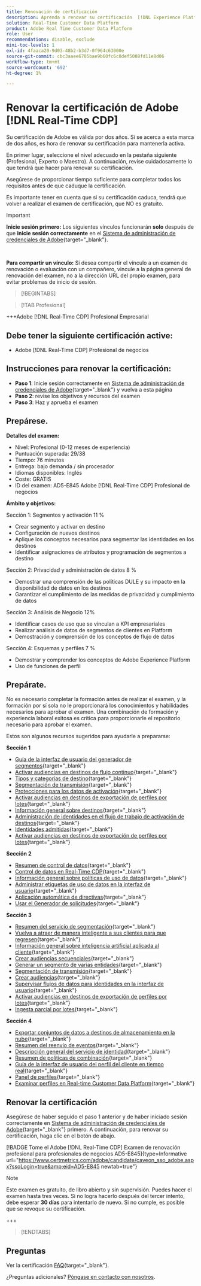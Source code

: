 ```yaml
---
title: Renovación de certificación
description: Aprenda a renovar su certificación  [!DNL Experience Platform] en [!DNL Real-Time Customer Data Platform].
solution: Real-Time Customer Data Platform
product: Adobe Real Time Customer Data Platform
role: User
recommendations: disable, exclude
mini-toc-levels: 1
exl-id: 4faaca20-9d03-48b2-b3d7-0f964c63000e
source-git-commit: cbc3aaee6705bae9b60fc6c8def5088fd11e8d06
workflow-type: tm+mt
source-wordcount: '692'
ht-degree: 1%

---
```


# Renovar la certificación de Adobe [!DNL Real-Time CDP]

Su certificación de Adobe es válida por dos años. Si se acerca a esta marca de dos años, es hora de renovar su certificación para mantenerla activa.

En primer lugar, seleccione el nivel adecuado en la pestaña siguiente (Profesional, Experto o Maestro). A continuación, revise cuidadosamente lo que tendrá que hacer para renovar su certificación.

Asegúrese de proporcionar tiempo suficiente para completar todos los requisitos antes de que caduque la certificación.

Es importante tener en cuenta que si su certificación caduca, tendrá que volver a realizar el examen de certificación, que NO es gratuito.

>[!IMPORTANT]
>
>**Inicie sesión primero:** Los siguientes vínculos funcionarán **solo** después de que **inicie sesión correctamente** en el [Sistema de administración de credenciales de Adobe](https://www.certmetrics.com/adobe){target="_blank"}.
>
><br>
>
>**Para compartir un vínculo:** Si desea compartir el vínculo a un examen de renovación o evaluación con un compañero, vincule a la página general de renovación del examen, no a la dirección URL del propio examen, para evitar problemas de inicio de sesión.

>[!BEGINTABS]

>[!TAB Profesional]

+++Adobe [!DNL Real-Time CDP] Profesional Empresarial

## Debe tener la siguiente certificación **active**:

* Adobe [!DNL Real-Time CDP] Profesional de negocios

## Instrucciones para renovar la certificación:

* **Paso 1**: Inicie sesión correctamente en [Sistema de administración de credenciales de Adobe](https://www.certmetrics.com/adobe){target="_blank"} y vuelva a esta página
* **Paso 2**: revise los objetivos y recursos del examen
* **Paso 3**: Haz y aprueba el examen

## Prepárese.

**Detalles del examen:**

* Nivel: Profesional (0-12 meses de experiencia)
* Puntuación superada: 29/38
* Tiempo: 76 minutos
* Entrega: bajo demanda / sin procesador
* Idiomas disponibles: Inglés
* Coste: GRATIS
* ID del examen: AD5-E845 Adobe [!DNL Real-Time CDP] Profesional de negocios

**Ámbito y objetivos:**

Sección 1: Segmentos y activación 11 %

* Crear segmento y activar en destino
* Configuración de nuevos destinos
* Aplique los conceptos necesarios para segmentar las identidades en los destinos
* Identificar asignaciones de atributos y programación de segmentos a destino

Sección 2: Privacidad y administración de datos 8 %

* Demostrar una comprensión de las políticas DULE y su impacto en la disponibilidad de datos en los destinos
* Garantizar el cumplimiento de las medidas de privacidad y cumplimiento de datos

Sección 3: Análisis de Negocio 12%

* Identificar casos de uso que se vinculan a KPI empresariales
* Realizar análisis de datos de segmentos de clientes en Platform
* Demostración y comprensión de los conceptos de flujo de datos

Sección 4: Esquemas y perfiles 7 %

* Demostrar y comprender los conceptos de Adobe Experience Platform
* Uso de funciones de perfil

## Prepárate.

No es necesario completar la formación antes de realizar el examen, y la formación por sí sola no le proporcionará los conocimientos y habilidades necesarios para aprobar el examen. Una combinación de formación y experiencia laboral exitosa es crítica para proporcionarle el repositorio necesario para aprobar el examen.

Estos son algunos recursos sugeridos para ayudarle a prepararse:

**Sección 1**

* [Guía de la interfaz de usuario del generador de segmentos](https://experienceleague.adobe.com/docs/experience-platform/segmentation/ui/segment-builder.html?lang=es){target="_blank"}
* [Activar audiencias en destinos de flujo continuo](https://experienceleague.adobe.com/docs/experience-platform/destinations/ui/activate/activate-segment-streaming-destinations.html){target="_blank"}
* [Tipos y categorías de destino](https://experienceleague.adobe.com/docs/experience-platform/destinations/destination-types.html){target="_blank"}
* [Segmentación de transmisión](https://experienceleague.adobe.com/docs/experience-platform/segmentation/ui/streaming-segmentation.html){target="_blank"}
* [Protecciones para los datos de activación](https://experienceleague.adobe.com/docs/experience-platform/destinations/guardrails.html){target="_blank"}
* [Activar audiencias en destinos de exportación de perfiles por lotes](https://experienceleague.adobe.com/docs/experience-platform/destinations/ui/activate/activate-batch-profile-destinations.html){target="_blank"}
* [Información general sobre destinos](https://experienceleague.adobe.com/docs/experience-platform/destinations/home.html?lang=es){target="_blank"}
* [Administración de identidades en el flujo de trabajo de activación de destinos](https://experienceleague.adobe.com/docs/experience-platform/destinations/how-destinations-work/identity-handling.html){target="_blank"}
* [Identidades admitidas](https://experienceleague.adobe.com/docs/experience-platform/destinations/catalog/social/facebook.html#supported-identities){target="_blank"}
* [Activar audiencias en destinos de exportación de perfiles por lotes](https://experienceleague.adobe.com/docs/experience-platform/destinations/ui/activate/activate-batch-profile-destinations.html){target="_blank"}

**Sección 2**

* [Resumen de control de datos](https://experienceleague.adobe.com/docs/experience-platform/data-governance/home.html?lang=es){target="_blank"}
* [Control de datos en Real-Time CDP](https://experienceleague.adobe.com/docs/experience-platform/rtcdp/privacy/data-governance-overview.html){target="_blank"}
* [Información general sobre políticas de uso de datos](https://experienceleague.adobe.com/docs/experience-platform/data-governance/policies/overview.html?lang=es){target="_blank"}
* [Administrar etiquetas de uso de datos en la interfaz de usuario](https://experienceleague.adobe.com/docs/experience-platform/data-governance/labels/user-guide.html?lang=es){target="_blank"}
* [Aplicación automática de directivas](https://experienceleague.adobe.com/docs/experience-platform/data-governance/enforcement/auto-enforcement.html?lang=es){target="_blank"}
* [Usar el Generador de solicitudes](https://experienceleague.adobe.com/docs/experience-platform/privacy/ui/user-guide.html?lang=es#request-builder){target="_blank"}

**Sección 3**

* [Resumen del servicio de segmentación](https://experienceleague.adobe.com/docs/experience-platform/segmentation/home.html?lang=es){target="_blank"}
* [Vuelva a atraer de manera inteligente a sus clientes para que regresen](https://experienceleague.adobe.com/docs/experience-platform/rtcdp/use-cases/personalization-insights-engagement/intelligent-re-engagement.html){target="_blank"}
* [Información general sobre inteligencia artificial aplicada al cliente](https://experienceleague.adobe.com/docs/experience-platform/intelligent-services/customer-ai/overview.html){target="_blank"}
* [Crear audiencias secuenciales](https://experienceleague.adobe.com/docs/platform-learn/tutorials/audiences/create-sequential-audiences.html){target="_blank"}
* [Generar un segmento de varias entidades](https://experienceleague.adobe.com/docs/platform-learn/getting-started-for-data-architects-and-data-engineers/build-segments.html?lang=en#build-a-multi-entity-segment){target="_blank"}
* [Segmentación de transmisión](https://experienceleague.adobe.com/docs/experience-platform/segmentation/ui/streaming-segmentation.html){target="_blank"}
* [Crear audiencias](https://experienceleague.adobe.com/docs/platform-learn/tutorials/audiences/create-audiences.html){target="_blank"}
* [Supervisar flujos de datos para identidades en la interfaz de usuario](https://experienceleague.adobe.com/docs/experience-platform/dataflows/ui/monitor-identities.html){target="_blank"}
* [Activar audiencias en destinos de exportación de perfiles por lotes](https://experienceleague.adobe.com/docs/experience-platform/destinations/ui/activate/activate-batch-profile-destinations.html){target="_blank"}
* [Ingesta parcial por lotes](https://experienceleague.adobe.com/docs/experience-platform/ingestion/batch/partial.html){target="_blank"}

**Sección 4**

* [Exportar conjuntos de datos a destinos de almacenamiento en la nube](https://experienceleague.adobe.com/docs/experience-platform/destinations/ui/activate/export-datasets.html){target="_blank"}
* [Resumen del reenvío de eventos](https://experienceleague.adobe.com/docs/experience-platform/tags/event-forwarding/overview.html){target="_blank"}
* [Descripción general del servicio de identidad](https://experienceleague.adobe.com/docs/experience-platform/identity/home.html?lang=es){target="_blank"}
* [Resumen de políticas de combinación](https://experienceleague.adobe.com/docs/experience-platform/profile/merge-policies/overview.html){target="_blank"}
* [Guía de la interfaz de usuario del perfil del cliente en tiempo real](https://experienceleague.adobe.com/docs/experience-platform/profile/ui/user-guide.html?lang=es){target="_blank"}
* [Panel de perfiles](https://experienceleague.adobe.com/docs/experience-platform/dashboards/guides/profiles.html){target="_blank"}
* [Examinar perfiles en Real-time Customer Data Platform](https://experienceleague.adobe.com/docs/experience-platform/rtcdp/profile/profile-browse.html){target="_blank"}

## Renovar la certificación

Asegúrese de haber seguido el paso 1 anterior y de haber iniciado sesión correctamente en [Sistema de administración de credenciales de Adobe](https://www.certmetrics.com/adobe){target="_blank"} primero. A continuación, para renovar su certificación, haga clic en el botón de abajo.

[!BADGE Tome el Adobe [!DNL Real-Time CDP] Examen de renovación profesional para profesionales de negocios AD5-E845]{type=Informative url="https://www.certmetrics.com/adobe/candidate/caveon_sso_adobe.aspx?ssoLogin=true&amp;eid=AD5-E845 newtab=true"}

>[!NOTE]
>
>Este examen es gratuito, de libro abierto y sin supervisión. Puedes hacer el examen hasta tres veces. Si no logra hacerlo después del tercer intento, debe esperar **30 días** para intentarlo de nuevo. Si no cumple, es posible que se revoque su certificación.

+++

>[!ENDTABS]

## Preguntas

Ver la certificación [FAQ](https://experienceleague.adobe.com/docs/certification/certification/faq.html){target="_blank"}.

¿Preguntas adicionales? [Póngase en contacto con nosotros](mailto:certif@adobe.com).

